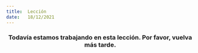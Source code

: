 ```yaml
---
title:  Lección
date:   18/12/2021
---
```


### <center>Todavía estamos trabajando en esta lección. Por favor, vuelva más tarde.</center>